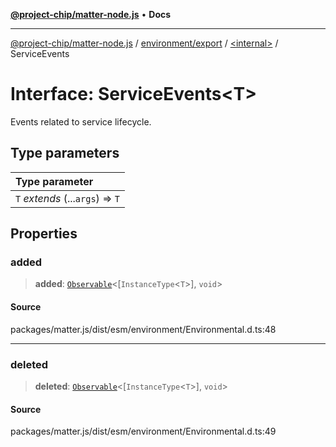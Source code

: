 [**@project-chip/matter-node.js**](../../../../README.md) • **Docs**

***

[@project-chip/matter-node.js](../../../../modules.md) / [environment/export](../../README.md) / [\<internal\>](../README.md) / ServiceEvents

# Interface: ServiceEvents\<T\>

Events related to service lifecycle.

## Type parameters

| Type parameter |
| :------ |
| `T` *extends* (...`args`) => `T` |

## Properties

### added

> **added**: [`Observable`](../../../../util/export/interfaces/Observable.md)\<[`InstanceType`\<`T`\>], `void`\>

#### Source

packages/matter.js/dist/esm/environment/Environmental.d.ts:48

***

### deleted

> **deleted**: [`Observable`](../../../../util/export/interfaces/Observable.md)\<[`InstanceType`\<`T`\>], `void`\>

#### Source

packages/matter.js/dist/esm/environment/Environmental.d.ts:49
